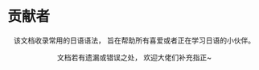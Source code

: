 # 贡献者

<VPTeamMembers align="center" size="small" :members="members" />

<p align="center">该文档收录常用的日语语法， 旨在帮助所有喜爱或者正在学习日语的小伙伴。</p>

<p align="center">文档若有遗漏或错误之处， 欢迎大佬们补充指正~</p>

<script setup>
import { VPTeamMembers } from 'vitepress/theme'

const members = [
  {
    avatar: 'https://www.github.com/luhaifeng666.png',
    name: 'luhaifeng666',
    title: 'Creator',
    sponsor: 'https://www.buymeacoffee.com/luhaifeng',
    links: [
      { icon: 'github', link: 'https://github.com/luhaifeng666' }
    ]
  }
]
</script>
